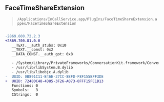 ## FaceTimeShareExtension

> `/Applications/InCallService.app/PlugIns/FaceTimeShareExtension.appex/FaceTimeShareExtension`

```diff

-2869.600.72.2.3
+2869.700.81.0.0
   __TEXT.__auth_stubs: 0x10
   __TEXT.__const: 0x2
   __DATA_CONST.__auth_got: 0x8

   - /System/Library/PrivateFrameworks/ConversationKit.framework/ConversationKit
   - /usr/lib/libSystem.B.dylib
   - /usr/lib/libobjc.A.dylib
-  UUID: 0B891C11-B46E-37CC-8BFD-F8F155BFF3DE
+  UUID: 72480C48-4D85-3F26-A073-0FFF15FC1D13
   Functions: 0
   Symbols:   3
   CStrings:  0

```
